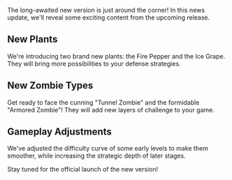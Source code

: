 The long-awaited new version is just around the corner! In this news update, we'll reveal some exciting content from the upcoming release.

## New Plants
We're introducing two brand new plants: the Fire Pepper and the Ice Grape. They will bring more possibilities to your defense strategies.

## New Zombie Types
Get ready to face the cunning "Tunnel Zombie" and the formidable "Armored Zombie"! They will add new layers of challenge to your game.

## Gameplay Adjustments
We've adjusted the difficulty curve of some early levels to make them smoother, while increasing the strategic depth of later stages.

Stay tuned for the official launch of the new version!
